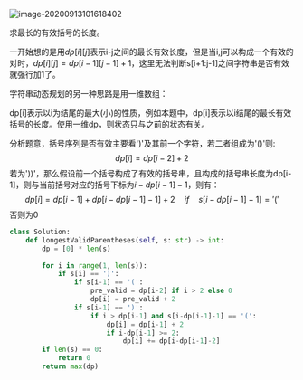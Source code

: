 ![image-20200913101618402](../../../.assert/image-20200913101618402.png)

求最长的有效括号的长度。



一开始想的是用$dp[i][j]$表示i-j之间的最长有效长度，但是当i,j可以构成一个有效的对时，$dp[i][j]=dp[i-1][j-1]+1$，这里无法判断s[i+1:j-1]之间字符串是否有效就强行加1了。

字符串动态规划的另一种思路是用一维数组：

dp[i]表示以i为结尾的最大(小)的性质，例如本题中，dp[i]表示以i结尾的最长有效括号的长度。使用一维dp，则状态只与之前的状态有关。

分析题意，括号序列是否有效主要看')'及其前一个字符，若二者组成为'()'则:
$$
dp[i] = dp[i-2] + 2
$$
若为'))'，那么假设前一个括号构成了有效的括号串，且构成的括号串长度为dp[i-1]，则与当前括号对应的括号下标为$i-dp[i-1]-1$，则有：
$$
dp[i] = dp[i-1] + dp[i-dp[i-1]-1] + 2 \quad if\quad s[i-dp[i-1]-1]='('
$$
否则为0

~~~python
class Solution:
    def longestValidParentheses(self, s: str) -> int:
        dp = [0] * len(s)
        
        for i in range(1, len(s)):
            if s[i] == ')':
                if s[i-1] == '(':
                    pre_valid = dp[i-2] if i > 2 else 0
                    dp[i] = pre_valid + 2
                if s[i-1] == ')':
                    if i > dp[i-1] and s[i-dp[i-1]-1] == '(':
                        dp[i] = dp[i-1] + 2 
                        if i-dp[i-1] >= 2:
                            dp[i] += dp[i-dp[i-1]-2]
        if len(s) == 0:
            return 0
        return max(dp)
~~~

